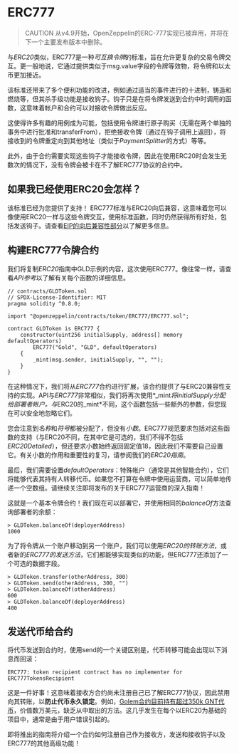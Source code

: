 # ERC777
>CAUTION
从v4.9开始，OpenZeppelin的ERC-777实现已被弃用，并将在下一个主要发布版本中删除。

与*ERC20*类似，ERC777是一种*可互换令牌*的标准，旨在允许更复杂的交易令牌交互。更一般地说，它通过提供类似于msg.value字段的令牌等效物，将令牌和以太币更加接近。

该标准还带来了多个便利功能的改进，例如通过适当的事件进行的十进制，铸造和燃烧等，但其杀手级功能是接收钩子。钩子只是在将令牌发送到合约中时调用的函数，这意味着帐户和合约可以对接收令牌做出反应。

这使得许多有趣的用例成为可能，包括使用令牌进行原子购买（无需在两个单独的事务中进行批准和transferFrom），拒绝接收令牌（通过在钩子调用上返回），将接收到的令牌重定向到其他地址（类似于*PaymentSplitter*的方式）等等。

此外，由于合约需要实现这些钩子才能接收令牌，因此在使用ERC20时会发生无数次的情况下，没有令牌会被卡在不了解ERC777协议的合约中。

## 如果我已经使用ERC20会怎样？
该标准已经为您提供了支持！ ERC777标准与ERC20向后兼容，这意味着您可以像使用ERC20一样与这些令牌交互，使用标准函数，同时仍然获得所有好处，包括发送钩子。请查看[EIP的向后兼容性部分](https://eips.ethereum.org/EIPS/eip-777#backward-compatibility)以了解更多信息。

## 构建ERC777令牌合约
我们将复制*ERC20*指南中GLD示例的内容，这次使用ERC777。像往常一样，请查看*API参考*以了解有关每个函数的详细信息。
```
// contracts/GLDToken.sol
// SPDX-License-Identifier: MIT
pragma solidity ^0.8.0;

import "@openzeppelin/contracts/token/ERC777/ERC777.sol";

contract GLDToken is ERC777 {
    constructor(uint256 initialSupply, address[] memory defaultOperators)
        ERC777("Gold", "GLD", defaultOperators)
    {
        _mint(msg.sender, initialSupply, "", "");
    }
}
```
在这种情况下，我们将从*ERC777*合约进行扩展，该合约提供了与ERC20兼容性支持的实现。API与*ERC777*非常相似，我们将再次使用*_mint*将initialSupply分配给部署者帐户。与*ERC20的_mint*不同，这个函数包括一些额外的参数，但您现在可以安全地忽略它们。

您会注意到*名称*和*符号*都被分配了，但没有*小数*。ERC777规范要求包括对这些函数的支持（与ERC20不同，在其中它是可选的，我们不得不包括*ERC20Detailed*），但还要求小数始终返回固定值18，因此我们不需要自己设置它。有关小数的作用和重要性的复习，请参阅我们的*ERC20指南*。

最后，我们需要设置*defaultOperators*：特殊帐户（通常是其他智能合约），它们将能够代表其持有人转移代币。如果您不打算在令牌中使用运营商，可以简单地传递一个空数组。请继续关注即将发布的关于ERC777运营商的深入指南！

这就是一个基本令牌合约！我们现在可以部署它，并使用相同的*balanceOf*方法查询部署者的余额：
```
> GLDToken.balanceOf(deployerAddress)
1000
```
为了将令牌从一个账户移动到另一个账户，我们可以使用*ERC20的转账方法*，或者新的*ERC777的发送方法*，它们都能够实现类似的功能，但ERC777还添加了一个可选的数据字段。
```
> GLDToken.transfer(otherAddress, 300)
> GLDToken.send(otherAddress, 300, "")
> GLDToken.balanceOf(otherAddress)
600
> GLDToken.balanceOf(deployerAddress)
400
```

## 发送代币给合约
将代币发送到合约时，使用send的一个关键区别是，代币转移可能会出现以下消息而回滚：
```
ERC777: token recipient contract has no implementer for ERC777TokensRecipient
```
这是一件好事！这意味着接收方合约尚未注册自己已了解ERC777协议，因此禁用向其转账，以**防止代币永久锁定**。例如，[Golem合约目前持有超过350k GNT代币](https://etherscan.io/token/0xa74476443119A942dE498590Fe1f2454d7D4aC0d?a=0xa74476443119A942dE498590Fe1f2454d7D4aC0d)，价值数万美元，缺乏从中取出的方法。这几乎发生在每个以ERC20为基础的项目中，通常是由于用户错误引起的。

即将推出的指南将介绍一个合约如何注册自己作为接收方，发送和接收钩子以及ERC777的其他高级功能！